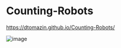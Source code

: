 # Counting-Robots

https://dtomazin.github.io/Counting-Robots/

![image](https://user-images.githubusercontent.com/38441099/50582199-76b22800-0e15-11e9-85d7-74a64a4ef8ad.png)

